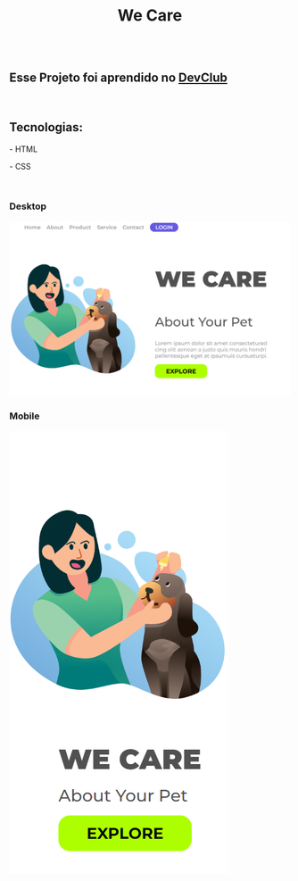 <h1 align="center">We Care</h1>
<br>
<br>
<h2>Esse Projeto foi aprendido no <a href="https://rodolfomori.com.br/devclub/">DevClub</a> </h2>
<br>
<h2>Tecnologias:</h2>
<p>- HTML</p>
<p>- CSS</p>
<br>
<h3>Desktop</h3>
<img src="./assets/we-care-desktop.png" />
<br>
<h3>Mobile</h3>
<img src="./assets/we-care-mobile.png" />
